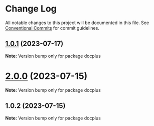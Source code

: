 # Change Log

All notable changes to this project will be documented in this file.
See [Conventional Commits](https://conventionalcommits.org) for commit guidelines.

## [1.0.1](https://github.com/HMarzban/extension-hyperlink/compare/v1.0.2...v1.0.1) (2023-07-17)

**Note:** Version bump only for package docplus





# [2.0.0](https://github.com/HMarzban/extension-hyperlink/compare/v1.0.2...v2.0.0) (2023-07-15)

**Note:** Version bump only for package docplus





## 1.0.2 (2023-07-15)

**Note:** Version bump only for package docplus
